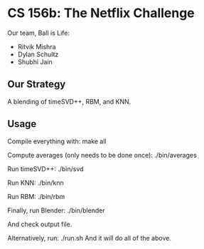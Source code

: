 # CS 156b: The Netflix Challenge
Our team, Ball is Life:
- Ritvik Mishra
- Dylan Schultz
- Shubhi Jain

## Our Strategy
A blending of timeSVD++, RBM, and KNN.

## Usage
Compile everything with:
make all

Compute averages (only needs to be done once):
./bin/averages

Run timeSVD++:
./bin/svd

Run KNN:
./bin/knn

Run RBM:
./bin/rbm

Finally, run Blender:
./bin/blender

And check output file.

Alternatively, run:
./run.sh
And it will do all of the above.
